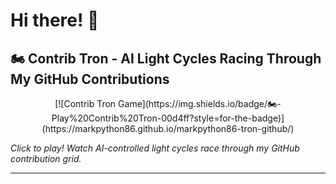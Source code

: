# Hi there! 👋

## 🏍️ Contrib Tron - AI Light Cycles Racing Through My GitHub Contributions

<div align="center">
  [![Contrib Tron Game](https://img.shields.io/badge/🏍️-Play%20Contrib%20Tron-00d4ff?style=for-the-badge)](https://markpython86.github.io/markpython86-tron-github/)
</div>

*Click to play! Watch AI-controlled light cycles race through my GitHub contribution grid.*

---

<!-- Rest of your profile content -->